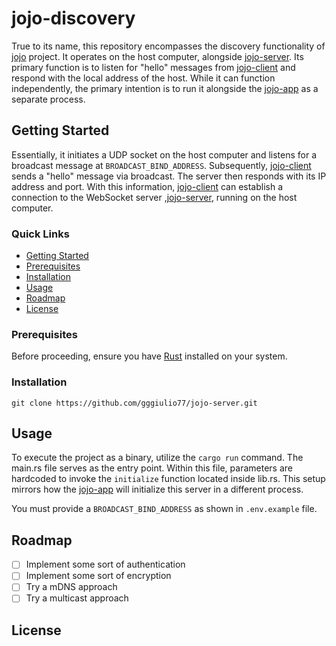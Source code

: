 # jojo-discovery

True to its name, this repository encompasses the discovery functionality of [jojo](https://github.com/gggiulio77/jojo) project. It operates on the host computer, alongside [jojo-server](https://github.com/gggiulio77/jojo-server). Its primary function is to listen for "hello" messages from [jojo-client](https://github.com/gggiulio77/jojo-client) and respond with the local address of the host. While it can function independently, the primary intention is to run it alongside the [jojo-app](https://github.com/gggiulio77/jojo-app) as a separate process.

## Getting Started

Essentially, it initiates a UDP socket on the host computer and listens for a broadcast message at `BROADCAST_BIND_ADDRESS`. Subsequently, [jojo-client](https://github.com/gggiulio77/jojo-client) sends a "hello" message via broadcast. The server then responds with its IP address and port. With this information, [jojo-client](https://github.com/gggiulio77/jojo-client) can establish a connection to the WebSocket server ,[jojo-server](https://github.com/gggiulio77/jojo-server), running on the host computer.

### Quick Links

- [Getting Started](#getting-started)
- [Prerequisites](#prerequisites)
- [Installation](#installation)
- [Usage](#usage)
- [Roadmap](#roadmap)
- [License](#license)

### Prerequisites

Before proceeding, ensure you have [Rust](https://www.rust-lang.org/tools/install) installed on your system.

### Installation

`git clone https://github.com/gggiulio77/jojo-server.git`

## Usage

To execute the project as a binary, utilize the `cargo run` command. The main.rs file serves as the entry point. Within this file, parameters are hardcoded to invoke the `initialize` function located inside lib.rs. This setup mirrors how the [jojo-app](https://github.com/gggiulio77/jojo-app) will initialize this server in a different process.

You must provide a `BROADCAST_BIND_ADDRESS` as shown in `.env.example` file.

## Roadmap

- [ ] Implement some sort of authentication
- [ ] Implement some sort of encryption
- [ ] Try a mDNS approach
- [ ] Try a multicast approach

## License
